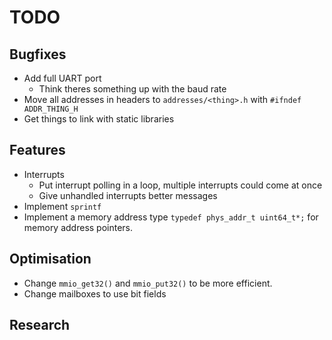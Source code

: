 # TODO

## Bugfixes
- Add full UART port
	- Think theres something up with the baud rate
- Move all addresses in headers to `addresses/<thing>.h` with `#ifndef ADDR_THING_H`
- Get things to link with static libraries

## Features
- Interrupts
	- Put interrupt polling in a loop, multiple interrupts could come at once
	- Give unhandled interrupts better messages
- Implement `sprintf`
- Implement a memory address type `typedef phys_addr_t uint64_t*;` for memory address pointers.

## Optimisation
- Change `mmio_get32()` and `mmio_put32()` to be more efficient.
- Change mailboxes to use bit fields

## Research

